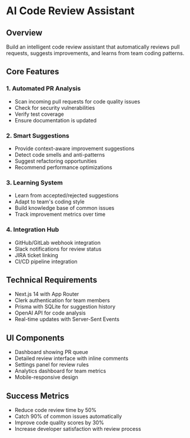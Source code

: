 # AI Code Review Assistant

## Overview
Build an intelligent code review assistant that automatically reviews pull requests, suggests improvements, and learns from team coding patterns.

## Core Features

### 1. Automated PR Analysis
- Scan incoming pull requests for code quality issues
- Check for security vulnerabilities
- Verify test coverage
- Ensure documentation is updated

### 2. Smart Suggestions
- Provide context-aware improvement suggestions
- Detect code smells and anti-patterns
- Suggest refactoring opportunities
- Recommend performance optimizations

### 3. Learning System
- Learn from accepted/rejected suggestions
- Adapt to team's coding style
- Build knowledge base of common issues
- Track improvement metrics over time

### 4. Integration Hub
- GitHub/GitLab webhook integration
- Slack notifications for review status
- JIRA ticket linking
- CI/CD pipeline integration

## Technical Requirements
- Next.js 14 with App Router
- Clerk authentication for team members
- Prisma with SQLite for suggestion history
- OpenAI API for code analysis
- Real-time updates with Server-Sent Events

## UI Components
- Dashboard showing PR queue
- Detailed review interface with inline comments
- Settings panel for review rules
- Analytics dashboard for team metrics
- Mobile-responsive design

## Success Metrics
- Reduce code review time by 50%
- Catch 90% of common issues automatically
- Improve code quality scores by 30%
- Increase developer satisfaction with review process